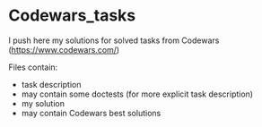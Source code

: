 # Codewars_tasks
I push here my solutions for solved tasks from Codewars (https://www.codewars.com/)

Files contain: 
- task description
- may contain some doctests (for more explicit task description)
- my solution 
- may contain Codewars best solutions 
